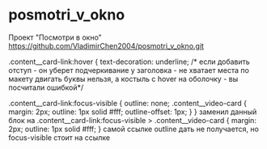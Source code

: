 # posmotri_v_okno
Проект "Посмотри в окно"
https://github.com/VladimirChen2004/posmotri_v_okno.git


.content__card-link:hover {
  text-decoration: underline;
/*  если добавить отступ - он уберет подчеркивание у заголовка - не хватает места
  по макету двигать буквы нельзя, а костыль с hover на оболочку - вы посчитали ошибкой*/


  .content__card-link:focus-visible { 
  outline: none; 
  .content__video-card { 
    margin: 2px; 
    outline: 1px solid #fff; 
    outline-offset: 1px; 
  } 
} 
заменил данный блок на 
.content__card-link:focus-visible > .content__video-card {
  margin: 2px;
  outline: 1px solid #fff;
}
самой ссылке outline дать не получается, но focus-visible стоит на ссылке
